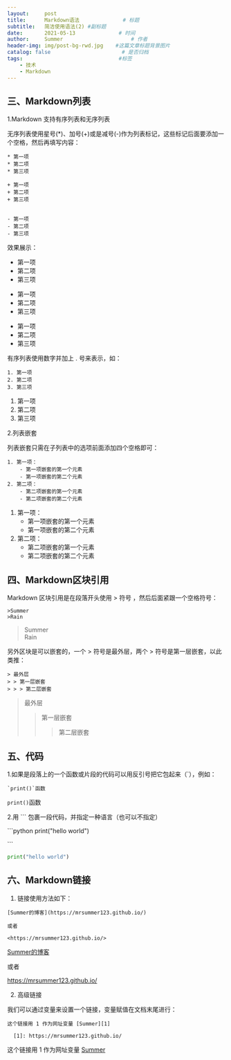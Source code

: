 ```yaml
---
layout:     post                   
title:      Markdown语法              # 标题 
subtitle:   简洁使用语法(2) #副标题
date:       2021-05-13              # 时间
author:     Summer                      # 作者
header-img: img/post-bg-rwd.jpg    #这篇文章标题背景图片
catalog: false                       # 是否归档
tags:                               #标签
    - 技术
    - Markdown
---
```

## 三、Markdown列表  
1.Markdown 支持有序列表和无序列表  

无序列表使用星号(*)、加号(+)或是减号(-)作为列表标记，这些标记后面要添加一个空格，然后再填写内容：  
```
* 第一项  
* 第二项  
* 第三项  

+ 第一项  
+ 第二项  
+ 第三项  


- 第一项  
- 第二项  
- 第三项  
```  
效果展示：  

* 第一项  
* 第二项  
* 第三项  

+ 第一项  
+ 第二项  
+ 第三项  


- 第一项  
- 第二项  
- 第三项  

有序列表使用数字并加上 . 号来表示，如：  
```
1. 第一项  
2. 第二项  
3. 第三项  
```
1. 第一项  
2. 第二项  
3. 第三项  

2.列表嵌套  

列表嵌套只需在子列表中的选项前面添加四个空格即可：  

```
1. 第一项：
    - 第一项嵌套的第一个元素
    - 第一项嵌套的第二个元素
2. 第二项：
    - 第二项嵌套的第一个元素
    - 第二项嵌套的第二个元素
```  

1. 第一项：
    - 第一项嵌套的第一个元素  
    - 第一项嵌套的第二个元素  
2. 第二项：  
    - 第二项嵌套的第一个元素  
    - 第二项嵌套的第二个元素  

## 四、Markdown区块引用  

Markdown 区块引用是在段落开头使用 > 符号 ，然后后面紧跟一个空格符号：  
```
>Summer  
>Rain  
```  
>Summer  
>Rain  

另外区块是可以嵌套的，一个 > 符号是最外层，两个 > 符号是第一层嵌套，以此类推：  
```
> 最外层
> > 第一层嵌套
> > > 第二层嵌套
```  
> 最外层
> > 第一层嵌套
> > > 第二层嵌套  

## 五、代码  

1.如果是段落上的一个函数或片段的代码可以用反引号把它包起来（`），例如：  

```
`print()`函数

```  
`print()`函数  

2.用 ``` 包裹一段代码，并指定一种语言（也可以不指定） 

\```python
print("hello world")

\```

```python
print("hello world")

```  

## 六、Markdown链接  

1. 链接使用方法如下：  

```
[Summer的博客](https://mrsummer123.github.io/)   

或者   

<https://mrsummer123.github.io/>   
```
[Summer的博客](https://mrsummer123.github.io/)   

或者   

<https://mrsummer123.github.io/>  

2. 高级链接  

我们可以通过变量来设置一个链接，变量赋值在文档末尾进行：
```
这个链接用 1 作为网址变量 [Summer][1]  

  [1]: https://mrsummer123.github.io/

```  

这个链接用 1 作为网址变量 [Summer][1]  


  [1]: https://mrsummer123.github.io/  




